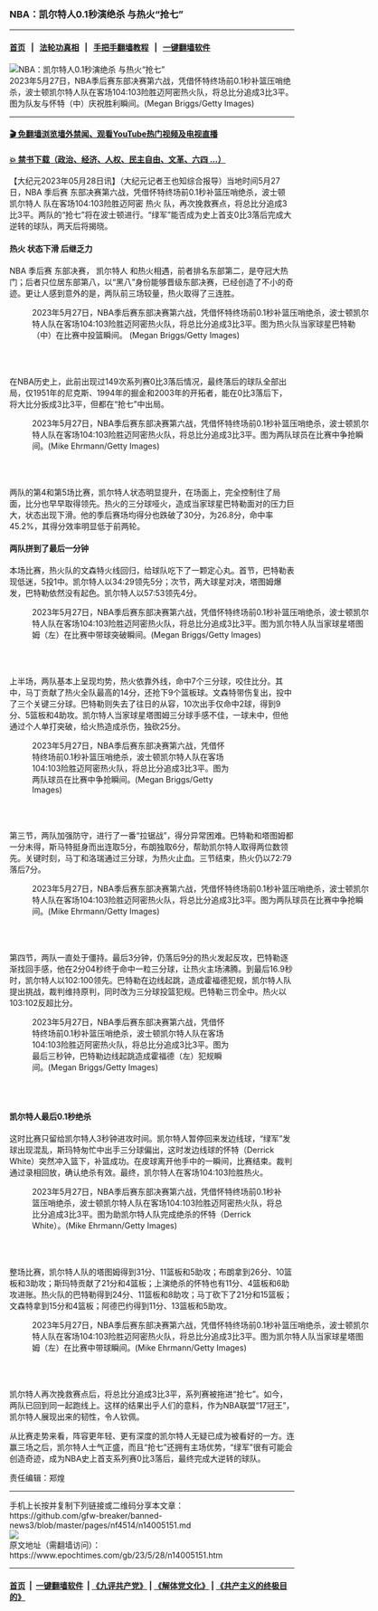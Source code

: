 ### NBA：凯尔特人0.1秒演绝杀 与热火“抢七”
------------------------

#### [首页](https://github.com/gfw-breaker/banned-news3/blob/master/README.md) &nbsp;&nbsp;|&nbsp;&nbsp; [法轮功真相](https://github.com/begood0513/basic/blob/master/README.md)  &nbsp;&nbsp;|&nbsp;&nbsp; [手把手翻墙教程](https://github.com/gfw-breaker/guides/wiki)  &nbsp;&nbsp;|&nbsp;&nbsp; [一键翻墙软件](https://github.com/gfw-breaker/nogfw/blob/master/README.md)  



<div><img alt="NBA：凯尔特人0.1秒演绝杀 与热火“抢七”" class="attachment-djy_600_400 size-djy_600_400 wp-post-image" src="https://i.epochtimes.com/assets/uploads/2023/05/id14005236-GettyImages-1493893040-600x400.jpg"/>
<div class="caption">
 2023年5月27日，NBA季后赛东部决赛第六战，凭借怀特终场前0.1秒补篮压哨绝杀，波士顿凯尔特人队在客场104:103险胜迈阿密热火队，将总比分追成3比3平。图为队友与怀特（中）庆祝胜利瞬间。(Megan Briggs/Getty Images)
</div></div><hr/>

#### [ 🎬  免翻墙浏览墙外禁闻、观看YouTube热门视频及电视直播](https://github.com/gfw-breaker/HelloWorld)

#### [ 💥  禁书下载（政治、经济、人权、民主自由、文革、六四 ...）](https://github.com/gfw-breaker/books/blob/master/README.md)

<div><p>
 【大纪元2023年05月28日讯】（大纪元记者王也知综合报导）当地时间5月27日，NBA
 <ok href="https://www.epochtimes.com/gb/tag/%E5%AD%A3%E5%90%8E%E8%B5%9B.html">
  季后赛
 </ok>
 东部决赛第六战，凭借怀特终场前0.1秒补篮压哨绝杀，波士顿
 <ok href="https://www.epochtimes.com/gb/tag/%E5%87%AF%E5%B0%94%E7%89%B9%E4%BA%BA.html">
  凯尔特人
 </ok>
 队在客场104:103险胜迈阿密
 <ok href="https://www.epochtimes.com/gb/tag/%E7%83%AD%E7%81%AB.html">
  热火
 </ok>
 队，再次挽救赛点，将总比分追成3比3平。两队的“抢七”将在波士顿进行。“绿军”能否成为史上首支0比3落后完成大逆转的球队，两天后将揭晓。
</p>
<h4>
 <ok href="https://www.epochtimes.com/gb/tag/%E7%83%AD%E7%81%AB.html">
  热火
 </ok>
 状态下滑 后继乏力
</h4>
<p>
 NBA
 <ok href="https://www.epochtimes.com/gb/tag/%E5%AD%A3%E5%90%8E%E8%B5%9B.html">
  季后赛
 </ok>
 东部决赛，
 <ok href="https://www.epochtimes.com/gb/tag/%E5%87%AF%E5%B0%94%E7%89%B9%E4%BA%BA.html">
  凯尔特人
 </ok>
 和热火相遇，前者排名东部第二，是夺冠大热门；后者只位居东部第八，以“黑八”身份能够晋级东部决赛，已经创造了不小的奇迹。更让人感到意外的是，两队前三场较量，热火取得了三连胜。
</p>
<figure aria-describedby="caption-attachment-14005231" class="wp-caption aligncenter" id="attachment_14005231" style="width: 600px">
 <ok href=" https://i.epochtimes.com/assets/uploads/2023/05/id14005231-GettyImages-1493879425-600x400.jpg" rel="noreferrer noopener" target="_blank">
  <img alt="" class="wp-image-14005231" src="https://i.epochtimes.com/assets/uploads/2023/05/id14005231-GettyImages-1493879425-600x400.jpg"/>
 </ok>
 <br/><figcaption class="wp-caption-text" id="caption-attachment-14005231">
  2023年5月27日，NBA季后赛东部决赛第六战，凭借怀特终场前0.1秒补篮压哨绝杀，波士顿凯尔特人队在客场104:103险胜迈阿密热火队，将总比分追成3比3平。图为热火队当家球星巴特勒（中）在比赛中投篮瞬间。 (Megan Briggs/Getty Images)
 </figcaption><br/>
</figure><br/>
<p>
 在NBA历史上，此前出现过149次系列赛0比3落后情况，最终落后的球队全部出局，仅1951年的尼克斯、1994年的掘金和2003年的开拓者，能在0比3落后下，将大比分扳成3比3平，但都在“抢七”中出局。
</p>
<figure aria-describedby="caption-attachment-14005229" class="wp-caption aligncenter" id="attachment_14005229" style="width: 600px">
 <ok href=" https://i.epochtimes.com/assets/uploads/2023/05/id14005229-GettyImages-1493876452-600x400.jpg" rel="noreferrer noopener" target="_blank">
  <img alt="" class="size-medium_vertical wp-image-14005229" src="https://i.epochtimes.com/assets/uploads/2023/05/id14005229-GettyImages-1493876452-600x400.jpg"/>
 </ok>
 <br/><figcaption class="wp-caption-text" id="caption-attachment-14005229">
  2023年5月27日，NBA季后赛东部决赛第六战，凭借怀特终场前0.1秒补篮压哨绝杀，波士顿凯尔特人队在客场104:103险胜迈阿密热火队，将总比分追成3比3平。图为两队球员在比赛中争抢瞬间。(Mike Ehrmann/Getty Images)
 </figcaption><br/>
</figure><br/>
<p>
 两队的第4和第5场比赛，凯尔特人状态明显提升，在场面上，完全控制住了局面，比分也早早取得领先。热火的三分球哑火，造成当家球星巴特勒面对的压力巨大，状态出现下滑。他的季后赛场均得分也跌破了30分，为26.8分，命中率45.2%，其得分效率明显低于前两轮。
</p>
<h4>
 两队拼到了最后一分钟
</h4>
<p>
 本场比赛，热火队的文森特火线回归，给球队吃下了一颗定心丸。首节，巴特勒表现低迷，5投1中。凯尔特人以34:29领先5分；次节，两大球星对决，塔图姆爆发，巴特勒依然没有起色。凯尔特人以57:53领先4分。
</p>
<figure aria-describedby="caption-attachment-14005232" class="wp-caption aligncenter" id="attachment_14005232" style="width: 600px">
 <ok href=" https://i.epochtimes.com/assets/uploads/2023/05/id14005232-GettyImages-1493879458-600x400.jpg" rel="noreferrer noopener" target="_blank">
  <img alt="" class="size-medium_vertical wp-image-14005232" src="https://i.epochtimes.com/assets/uploads/2023/05/id14005232-GettyImages-1493879458-600x400.jpg"/>
 </ok>
 <br/><figcaption class="wp-caption-text" id="caption-attachment-14005232">
  2023年5月27日，NBA季后赛东部决赛第六战，凭借怀特终场前0.1秒补篮压哨绝杀，波士顿凯尔特人队在客场104:103险胜迈阿密热火队，将总比分追成3比3平。图为凯尔特人队当家球星塔图姆（左）在比赛中带球突破瞬间。(Megan Briggs/Getty Images)
 </figcaption><br/>
</figure><br/>
<p>
 上半场，两队基本上呈现均势，热火依靠外线，命中7个三分球，咬住比分。其中，马丁贡献了热火全队最高的14分，还抢下9个篮板球。文森特带伤复出，投中了三个关键三分球。巴特勒则失去了往日的从容，10次出手仅命中2球，得到9分、5篮板和4助攻。凯尔特人当家球星塔图姆三分球手感不佳，一球未中，但他通过个人单打突破，给火热造成杀伤，独砍25分。
</p>
<figure aria-describedby="caption-attachment-14005230" class="wp-caption aligncenter" id="attachment_14005230" style="width: 349px">
 <ok href=" https://i.epochtimes.com/assets/uploads/2023/05/id14005230-GettyImages-1493878284-267x400.jpg" rel="noreferrer noopener" target="_blank">
  <img alt="" class="wp-image-14005230" src="https://i.epochtimes.com/assets/uploads/2023/05/id14005230-GettyImages-1493878284-267x400.jpg"/>
 </ok>
 <br/><figcaption class="wp-caption-text" id="caption-attachment-14005230">
  2023年5月27日，NBA季后赛东部决赛第六战，凭借怀特终场前0.1秒补篮压哨绝杀，波士顿凯尔特人队在客场104:103险胜迈阿密热火队，将总比分追成3比3平。图为两队球员在比赛中争抢瞬间。(Megan Briggs/Getty Images)
 </figcaption><br/>
</figure><br/>
<p>
 第三节，两队加强防守，进行了一番“拉锯战”，得分异常困难。巴特勒和塔图姆都一分未得，斯马特挺身而出连取5分，布朗独取6分，帮助凯尔特人取得两位数领先。关键时刻，马丁和洛瑞通过三分球，为热火止血。三节结束，热火仍以72:79落后7分。
</p>
<figure aria-describedby="caption-attachment-14005228" class="wp-caption aligncenter" id="attachment_14005228" style="width: 600px">
 <ok href=" https://i.epochtimes.com/assets/uploads/2023/05/id14005228-GettyImages-1493876417-600x400.jpg" rel="noreferrer noopener" target="_blank">
  <img alt="" class="size-medium_vertical wp-image-14005228" src="https://i.epochtimes.com/assets/uploads/2023/05/id14005228-GettyImages-1493876417-600x400.jpg"/>
 </ok>
 <br/><figcaption class="wp-caption-text" id="caption-attachment-14005228">
  2023年5月27日，NBA季后赛东部决赛第六战，凭借怀特终场前0.1秒补篮压哨绝杀，波士顿凯尔特人队在客场104:103险胜迈阿密热火队，将总比分追成3比3平。图为两队球员在比赛中争抢瞬间。(Mike Ehrmann/Getty Images)
 </figcaption><br/>
</figure><br/>
<p>
 第四节，两队一直处于僵持。最后3分钟，仍落后9分的热火发起反攻，巴特勒逐渐找回手感，他在2分04秒终于命中一粒三分球，让热火主场沸腾。到最后16.9秒时，凯尔特人以102:100领先。巴特勒在边线起跳，造成霍福德犯规，凯尔特人队提出挑战，裁判维持原判，同时改为三分球投篮犯规。巴特勒三罚全中。热火以103:102反超比分。
</p>
<figure aria-describedby="caption-attachment-14005235" class="wp-caption aligncenter" id="attachment_14005235" style="width: 350px">
 <ok href=" https://i.epochtimes.com/assets/uploads/2023/05/id14005235-GettyImages-1493890111-267x400.jpg" rel="noreferrer noopener" target="_blank">
  <img alt="" class="wp-image-14005235" src="https://i.epochtimes.com/assets/uploads/2023/05/id14005235-GettyImages-1493890111-267x400.jpg"/>
 </ok>
 <br/><figcaption class="wp-caption-text" id="caption-attachment-14005235">
  2023年5月27日，NBA季后赛东部决赛第六战，凭借怀特终场前0.1秒补篮压哨绝杀，波士顿凯尔特人队在客场104:103险胜迈阿密热火队，将总比分追成3比3平。图为最后三秒钟，巴特勒边线起跳造成霍福德（左）犯规瞬间。(Megan Briggs/Getty Images)
 </figcaption><br/>
</figure><br/>
<h4>
 凯尔特人最后0.1秒绝杀
</h4>
<p>
 这时比赛只留给凯尔特人3秒钟进攻时间。凯尔特人暂停回来发边线球，“绿军”发球出现混乱，斯玛特匆忙中出手三分球偏出，这时发边线球的怀特（Derrick White）突然冲入篮下，补篮成功。在皮球离开他手中的一瞬间，比赛结束。裁判通过录相回放，确认绝杀有效。最终，凯尔特人在客场104:103险胜热火。
</p>
<figure aria-describedby="caption-attachment-14005234" class="wp-caption aligncenter" id="attachment_14005234" style="width: 450px">
 <ok href=" https://i.epochtimes.com/assets/uploads/2023/05/id14005234-GettyImages-1493887120-600x400.jpg" rel="noreferrer noopener" target="_blank">
  <img alt="" class="wp-image-14005234" src="https://i.epochtimes.com/assets/uploads/2023/05/id14005234-GettyImages-1493887120-600x400.jpg"/>
 </ok>
 <br/><figcaption class="wp-caption-text" id="caption-attachment-14005234">
  2023年5月27日，NBA季后赛东部决赛第六战，凭借怀特终场前0.1秒补篮压哨绝杀，波士顿凯尔特人队在客场104:103险胜迈阿密热火队，将总比分追成3比3平。图为助凯尔特人队完成绝杀的怀特（Derrick White）。(Mike Ehrmann/Getty Images)
 </figcaption><br/>
</figure><br/>
<p>
 整场比赛，凯尔特人队的塔图姆得到31分、11篮板和5助攻；布朗拿到26分、10篮板和3助攻；斯玛特贡献了21分和4篮板；上演绝杀的怀特也有11分、4篮板和6助攻进账。热火队的巴特勒得到24分、11篮板和8助攻；马丁砍下了21分和15篮板；文森特拿到15分和4篮板；阿德巴约得到11分、13篮板和5助攻。
</p>
<figure aria-describedby="caption-attachment-14005233" class="wp-caption aligncenter" id="attachment_14005233" style="width: 600px">
 <ok href=" https://i.epochtimes.com/assets/uploads/2023/05/id14005233-GettyImages-1493882781-600x400.jpg" rel="noreferrer noopener" target="_blank">
  <img alt="" class="wp-image-14005233" src="https://i.epochtimes.com/assets/uploads/2023/05/id14005233-GettyImages-1493882781-600x400.jpg"/>
 </ok>
 <br/><figcaption class="wp-caption-text" id="caption-attachment-14005233">
  2023年5月27日，NBA季后赛东部决赛第六战，凭借怀特终场前0.1秒补篮压哨绝杀，波士顿凯尔特人队在客场104:103险胜迈阿密热火队，将总比分追成3比3平。图为凯尔特人队当家球星塔图姆（左）在比赛中带球瞬间。(Mike Ehrmann/Getty Images)
 </figcaption><br/>
</figure><br/>
<p>
 凯尔特人再次挽救赛点后，将总比分追成3比3平，系列赛被拖进“抢七”。如今，两队已回到同一起跑线上。这样的结果出乎人们的意料，作为NBA联盟“17冠王”，凯尔特人展现出来的韧性，令人钦佩。
</p>
<p>
 从比赛走势来看，阵容更年轻、更有深度的凯尔特人无疑已成为被看好的一方。连赢三场之后，凯尔特人士气正盛，而且“抢七”还拥有主场优势，“绿军”很有可能会创造奇迹，成为NBA史上首支系列赛0比3落后，最终完成大逆转的球队。
</p>
<p>
 责任编辑：郑煌
</p>
</div>
<hr/>
手机上长按并复制下列链接或二维码分享本文章：<br/>
https://github.com/gfw-breaker/banned-news3/blob/master/pages/nf4514/n14005151.md <br/>
<a href='https://github.com/gfw-breaker/banned-news3/blob/master/pages/nf4514/n14005151.md'><img src='https://github.com/gfw-breaker/banned-news3/blob/master/pages/nf4514/n14005151.md.png'/></a> <br/>
原文地址（需翻墙访问）：https://www.epochtimes.com/gb/23/5/28/n14005151.htm


------------------------
#### [首页](https://github.com/gfw-breaker/banned-news3/blob/master/README.md) &nbsp;|&nbsp; [一键翻墙软件](https://github.com/gfw-breaker/nogfw/blob/master/README.md) &nbsp;| [《九评共产党》](https://github.com/gfw-breaker/9ping.md/blob/master/README.md#九评之一评共产党是什么) | [《解体党文化》](https://github.com/gfw-breaker/jtdwh.md/blob/master/README.md) | [《共产主义的终极目的》](https://github.com/gfw-breaker/gczydzjmd.md/blob/master/README.md)


<img src='http://gfw-breaker.win/banned-news3/pages/nf4514/n14005151.md' width='0px' height='0px'/>